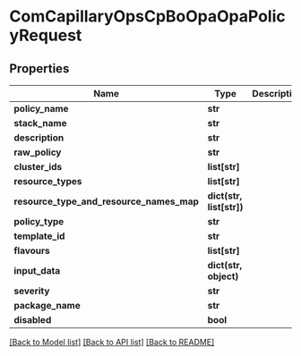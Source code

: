 # ComCapillaryOpsCpBoOpaOpaPolicyRequest

## Properties
Name | Type | Description | Notes
------------ | ------------- | ------------- | -------------
**policy_name** | **str** |  | [optional] 
**stack_name** | **str** |  | [optional] 
**description** | **str** |  | [optional] 
**raw_policy** | **str** |  | [optional] 
**cluster_ids** | **list[str]** |  | [optional] 
**resource_types** | **list[str]** |  | [optional] 
**resource_type_and_resource_names_map** | **dict(str, list[str])** |  | [optional] 
**policy_type** | **str** |  | [optional] 
**template_id** | **str** |  | [optional] 
**flavours** | **list[str]** |  | [optional] 
**input_data** | **dict(str, object)** |  | [optional] 
**severity** | **str** |  | [optional] 
**package_name** | **str** |  | [optional] 
**disabled** | **bool** |  | [optional] 

[[Back to Model list]](../README.md#documentation-for-models) [[Back to API list]](../README.md#documentation-for-api-endpoints) [[Back to README]](../README.md)


